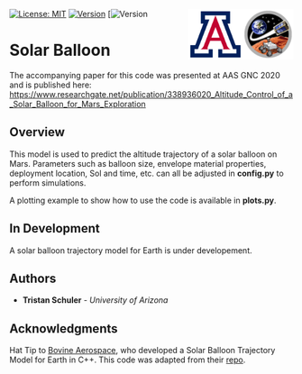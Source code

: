 <img src="SpaceTrexLogo.png" align="right" height = "90" />    <img src="UofALogo.png" align="right" height = "90" />

[![License: MIT](https://img.shields.io/badge/License-MIT-yellow.svg)](https://opensource.org/licenses/MIT)
[![Version](https://img.shields.io/pypi/pyversions/event-bus-py2.svg)](https://www.python.org/download/releases/2.7/)
[![Version](https://warehouse-camo.ingress.cmh1.psfhosted.org/233dfe54c23e0214e7101212ee41d8538f5b4884/68747470733a2f2f696d672e736869656c64732e696f2f707970692f707976657273696f6e732f646a616e676f2e737667)

# Solar Balloon
The accompanying paper for this code was presented at AAS GNC 2020 and is published here: 
https://www.researchgate.net/publication/338936020_Altitude_Control_of_a_Solar_Balloon_for_Mars_Exploration

## Overview

This model is used to predict the altitude trajectory of a solar balloon on Mars.  Parameters such as balloon size, envelope material properties, deployment location, Sol and time, etc. can all be adjusted in **config.py** to perform simulations.

A plotting example to show how to use the code is available in **plots.py**.

## In Development

A solar balloon trajectory model for Earth is under developement. 

## Authors

* **Tristan Schuler** - *University of Arizona* 

## Acknowledgments

Hat Tip to [Bovine Aerospace](https://bovineaerospace.wordpress.com/), who developed a Solar Balloon Trajectory Model for Earth in C++. This code was adapted from their [repo](https://github.com/tunawhiskers/balloon_trajectory).

